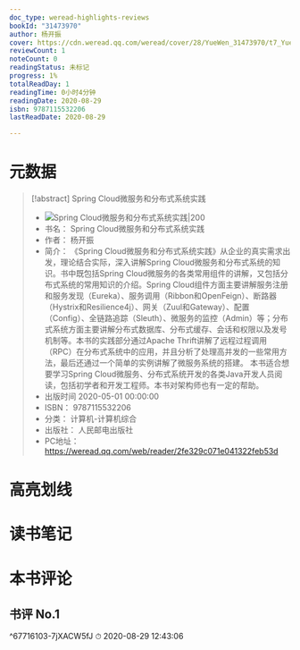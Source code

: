 ```yaml
---
doc_type: weread-highlights-reviews
bookId: "31473970"
author: 杨开振
cover: https://cdn.weread.qq.com/weread/cover/28/YueWen_31473970/t7_YueWen_31473970.jpg
reviewCount: 1
noteCount: 0
readingStatus: 未标记
progress: 1%
totalReadDay: 1
readingTime: 0小时4分钟
readingDate: 2020-08-29
isbn: 9787115532206
lastReadDate: 2020-08-29

---
```

# 元数据
> [!abstract] Spring Cloud微服务和分布式系统实践
> - ![ Spring Cloud微服务和分布式系统实践|200](https://cdn.weread.qq.com/weread/cover/28/YueWen_31473970/t7_YueWen_31473970.jpg)
> - 书名： Spring Cloud微服务和分布式系统实践
> - 作者： 杨开振
> - 简介： 《Spring Cloud微服务和分布式系统实践》从企业的真实需求出发，理论结合实际，深入讲解Spring Cloud微服务和分布式系统的知识。书中既包括Spring Cloud微服务的各类常用组件的讲解，又包括分布式系统的常用知识的介绍。Spring Cloud组件方面主要讲解服务注册和服务发现（Eureka）、服务调用（Ribbon和OpenFeign）、断路器（Hystrix和Resilience4j）、网关（Zuul和Gateway）、配置（Config）、全链路追踪（Sleuth）、微服务的监控（Admin）等；分布式系统方面主要讲解分布式数据库、分布式缓存、会话和权限以及发号机制等。本书的实践部分通过Apache Thrift讲解了远程过程调用（RPC）在分布式系统中的应用，并且分析了处理高并发的一些常用方法，最后还通过一个简单的实例讲解了微服务系统的搭建。 本书适合想要学习Spring Cloud微服务、分布式系统开发的各类Java开发人员阅读，包括初学者和开发工程师。本书对架构师也有一定的帮助。
> - 出版时间 2020-05-01 00:00:00
> - ISBN： 9787115532206
> - 分类： 计算机-计算机综合
> - 出版社： 人民邮电出版社
> - PC地址：https://weread.qq.com/web/reader/2fe329c071e041322feb53d

# 高亮划线

# 读书笔记

# 本书评论

## 书评 No.1 
 ^67716103-7jXACW5fJ
⏱ 2020-08-29 12:43:06
